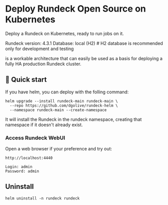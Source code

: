 #  Deploy Rundeck Open Source on Kubernetes

Deploy a Rundeck on Kubernetes, ready to run jobs on it.

Rundeck version: 4.3.1
Database: local (H2)  # H2 database is recommended only for development and testing

is a workable architecture that can easily be used as a basis for deploying a fully HA production Rundeck cluster.

## 🚀 Quick start

If you have helm, you can deploy with the folling command:
```
helm upgrade --install rundeck-main rundeck-main \
  --repo https://github.com/dgolive/rundeck-helm \
  --namespace rundeck-main --create-namespace
```
It will install the Rundeck in the rundeck namespace, creating that namespace if it doesn't already exist.

### Access Rundeck WebUI 

Open a web browser if your preference and try out:

```
http://localhost:4440

Login: admin
Password: admin
```
## Uninstall

```
helm uninstall -n rundeck rundeck
```

